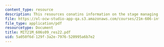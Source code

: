 ```yaml
---
content_type: resource
description: This resources conatins information on the stage managing.
file: https://ol-ocw-studio-app-qa.s3.amazonaws.com/courses/21m-606-introduction-to-stagecraft-spring-2009/5a050f6d129f3a2e7976520995a6b7e2_MIT21M_606s09_res22.pdf
file_type: application/pdf
resourcetype: Document
title: MIT21M_606s09_res22.pdf
uid: 5a050f6d-129f-3a2e-7976-520995a6b7e2
---
```

